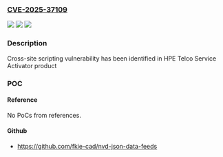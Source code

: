 ### [CVE-2025-37109](https://cve.mitre.org/cgi-bin/cvename.cgi?name=CVE-2025-37109)
![](https://img.shields.io/static/v1?label=Product&message=HPE%20Telco%20Service%20Activator&color=blue)
![](https://img.shields.io/static/v1?label=Version&message=10.3.0%20&color=brightgreen)
![](https://img.shields.io/static/v1?label=Vulnerability&message=n%2Fa&color=blue)

### Description

Cross-site scripting vulnerability has been identified in HPE Telco Service Activator product

### POC

#### Reference
No PoCs from references.

#### Github
- https://github.com/fkie-cad/nvd-json-data-feeds

